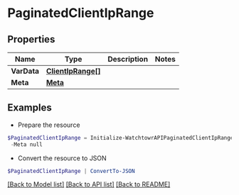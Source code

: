 # PaginatedClientIpRange
## Properties

Name | Type | Description | Notes
------------ | ------------- | ------------- | -------------
**VarData** | [**ClientIpRange[]**](ClientIpRange.md) |  | 
**Meta** | [**Meta**](Meta.md) |  | 

## Examples

- Prepare the resource
```powershell
$PaginatedClientIpRange = Initialize-WatchtowrAPIPaginatedClientIpRange  -VarData null `
 -Meta null
```

- Convert the resource to JSON
```powershell
$PaginatedClientIpRange | ConvertTo-JSON
```

[[Back to Model list]](../README.md#documentation-for-models) [[Back to API list]](../README.md#documentation-for-api-endpoints) [[Back to README]](../README.md)

